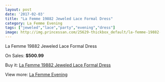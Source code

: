 ```yaml
---
layout: post
date: '2017-02-03'
title: "La Femme 19882 Jeweled Lace Formal Dress"
category: La Femme Evening
tags: ["jeweled","lace","party","evening","dress"]
image: http://img.princessan.com/25629-thickbox_default/la-femme-19882-jeweled-lace-formal-dress.jpg
---
```

La Femme 19882 Jeweled Lace Formal Dress

On Sales: **$500.99**
<a href="https://www.princessan.com/en/la-femme-evening/11693-la-femme-19882-jeweled-lace-formal-dress.html"><amp-img layout="responsive" width="600" height="600" src="//img.princessan.com/25629-thickbox_default/la-femme-19882-jeweled-lace-formal-dress.jpg" alt="La Femme 19882 Jeweled Lace Formal Dress 0" /></a>

Buy it: [La Femme 19882 Jeweled Lace Formal Dress](https://www.princessan.com/en/la-femme-evening/11693-la-femme-19882-jeweled-lace-formal-dress.html "La Femme 19882 Jeweled Lace Formal Dress")

View more: [La Femme Evening](https://www.princessan.com/en/29-la-femme-evening "La Femme Evening")